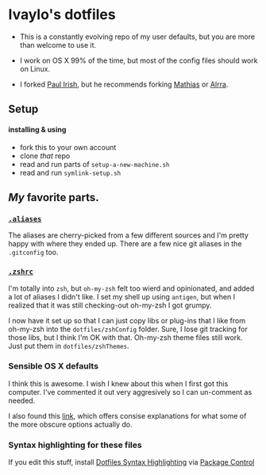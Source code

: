 # Ivaylo's dotfiles

* This is a constantly evolving repo of my user defaults, but you are more than welcome to use it. 

* I work on OS X 99% of the time, but most of the config files should work on Linux.
 
* I forked [Paul Irish](https://github.com/paulirish/dotfiles), but he recommends forking [Mathias](https://github.com/mathiasbynens/dotfiles/) or [Alrra](https://github.com/alrra/dotfiles/).

 

## Setup
#### installing & using

* fork this to your own account
* clone *that* repo
* read and run parts of `setup-a-new-machine.sh`
* read and run `symlink-setup.sh`


## *My* favorite parts.

### [`.aliases`](https://github.com/ivaylopg/dotfiles/blob/master/.aliases)

The aliases are cherry-picked from a few different sources and I'm pretty happy with where they ended up. There are a few nice git aliases in the `.gitconfig` too.

### [`.zshrc`](https://github.com/paulirish/dotfiles/blob/master/.zshrc)

I'm totally into `zsh`, but `oh-my-zsh` felt too wierd and opinionated, and added a lot of aliases I didn't like. I set my shell up using `antigen`, but when I realized that it was still checking-out oh-my-zsh I got grumpy.

I now have it set up so that I can just copy libs or plug-ins that I like from oh-my-zsh into the `dotfiles/zshConfig` folder. Sure, I lose git tracking for those libs, but I think I'm OK with that. Oh-my-zsh theme files still work. Just put them in `dotfiles/zshThemes`.



### Sensible OS X defaults

I think this is awesome. I wish I knew about this when I first got this computer. I've commented it out very aggresively so I can un-comment as needed.

I also found this [link](http://azchipka.thechipkahouse.com/2014/09/14/commands-make-yosemite-suck-less/10496/), which offers consise explanations for what some of the more obscure options actually do.


### Syntax highlighting for these files

If you edit this stuff, install [Dotfiles Syntax Highlighting](https://github.com/mattbanks/dotfiles-syntax-highlighting-st2) via [Package Control](http://wbond.net/sublime_packages/package_control)
